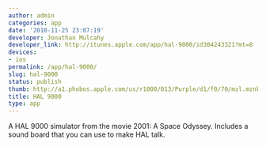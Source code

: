 ```yaml
---
author: admin
categories: app
date: '2010-11-25 23:07:19'
developer: Jonathan Mulcahy
developer_link: http://itunes.apple.com/app/hal-9000/id304243321?mt=8
devices: 
- ios
permalink: /app/hal-9000/
slug: hal-9000
status: publish
thumb: http://a1.phobos.apple.com/us/r1000/013/Purple/d1/f0/70/mzl.mznkpkxw.175x175-75.jpg
title: HAL 9000
type: app
---
```


A HAL 9000 simulator from the movie 2001: A Space Odyssey. Includes a sound board that you can use to make HAL talk.